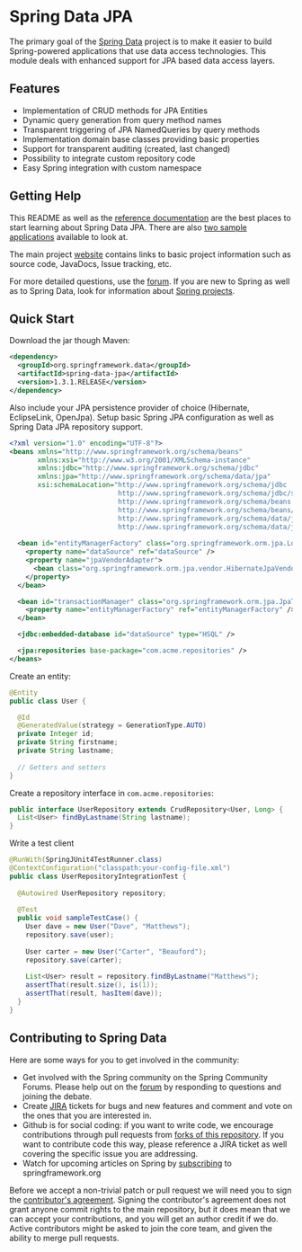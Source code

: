 # Spring Data JPA #

The primary goal of the [Spring Data](http://www.springsource.org/spring-data) project is to make it easier to build Spring-powered applications that use data access technologies. This module deals with enhanced support for JPA based data access layers.

## Features ##

* Implementation of CRUD methods for JPA Entities
* Dynamic query generation from query method names
* Transparent triggering of JPA NamedQueries by query methods
* Implementation domain base classes providing basic properties
* Support for transparent auditing (created, last changed)
* Possibility to integrate custom repository code
* Easy Spring integration with custom namespace

## Getting Help ##

This README as well as the [reference documentation](http://static.springsource.org/spring-data/data-jpa/snapshot-site/reference/html) are the best places to start learning about Spring Data JPA.  There are also [two sample applications](https://github.com/SpringSource/spring-data-jpa-examples) available to look at.

The main project [website](http://www.springsource.org/spring-data) contains links to basic project information such as source code, JavaDocs, Issue tracking, etc.

For more detailed questions, use the [forum](http://forum.springsource.org/forumdisplay.php?f=27). If you are new to Spring as well as to Spring Data, look for information about [Spring projects](http://www.springsource.org/projects). 


## Quick Start ##

Download the jar though Maven:

```xml
<dependency>
  <groupId>org.springframework.data</groupId>
  <artifactId>spring-data-jpa</artifactId>
  <version>1.3.1.RELEASE</version>
</dependency>
```

Also include your JPA persistence provider of choice (Hibernate, EclipseLink, OpenJpa). Setup basic Spring JPA configuration as well as Spring Data JPA repository support.

```xml
<?xml version="1.0" encoding="UTF-8"?>
<beans xmlns="http://www.springframework.org/schema/beans"
       xmlns:xsi="http://www.w3.org/2001/XMLSchema-instance"
       xmlns:jdbc="http://www.springframework.org/schema/jdbc"
       xmlns:jpa="http://www.springframework.org/schema/data/jpa"
       xsi:schemaLocation="http://www.springframework.org/schema/jdbc 
                           http://www.springframework.org/schema/jdbc/spring-jdbc.xsd
                           http://www.springframework.org/schema/beans
                           http://www.springframework.org/schema/beans/spring-beans.xsd
                           http://www.springframework.org/schema/data/jpa
                           http://www.springframework.org/schema/data/jpa/spring-jpa.xsd">
	
  <bean id="entityManagerFactory" class="org.springframework.orm.jpa.LocalContainerEntityManagerFactoryBean">
    <property name="dataSource" ref="dataSource" />
    <property name="jpaVendorAdapter">
      <bean class="org.springframework.orm.jpa.vendor.HibernateJpaVendorAdapter" />
    </property>
  </bean>

  <bean id="transactionManager" class="org.springframework.orm.jpa.JpaTransactionManager">
    <property name="entityManagerFactory" ref="entityManagerFactory" />
  </bean>

  <jdbc:embedded-database id="dataSource" type="HSQL" />

  <jpa:repositories base-package="com.acme.repositories" />
</beans>
```

Create an entity:

```java
@Entity
public class User {

  @Id
  @GeneratedValue(strategy = GenerationType.AUTO)
  private Integer id;
  private String firstname;
  private String lastname;
       
  // Getters and setters
}
```

Create a repository interface in `com.acme.repositories`:

```java
public interface UserRepository extends CrudRepository<User, Long> {
  List<User> findByLastname(String lastname);
}
```

Write a test client

```java
@RunWith(SpringJUnit4TestRunner.class)
@ContextConfiguration("classpath:your-config-file.xml")
public class UserRepositoryIntegrationTest {
     
  @Autowired UserRepository repository;
     
  @Test
  public void sampleTestCase() {
    User dave = new User("Dave", "Matthews");
    repository.save(user);
         
    User carter = new User("Carter", "Beauford");
    repository.save(carter);
         
    List<User> result = repository.findByLastname("Matthews");
    assertThat(result.size(), is(1));
    assertThat(result, hasItem(dave));
  }
}
```

## Contributing to Spring Data ##

Here are some ways for you to get involved in the community:

* Get involved with the Spring community on the Spring Community Forums.  Please help out on the [forum](http://forum.springsource.org/forumdisplay.php?f=27) by responding to questions and joining the debate.
* Create [JIRA](https://jira.springsource.org/browse/DATAJPA) tickets for bugs and new features and comment and vote on the ones that you are interested in.  
* Github is for social coding: if you want to write code, we encourage contributions through pull requests from [forks of this repository](http://help.github.com/forking/). If you want to contribute code this way, please reference a JIRA ticket as well covering the specific issue you are addressing.
* Watch for upcoming articles on Spring by [subscribing](http://www.springsource.org/node/feed) to springframework.org

Before we accept a non-trivial patch or pull request we will need you to sign the [contributor's agreement](https://support.springsource.com/spring_committer_signup).  Signing the contributor's agreement does not grant anyone commit rights to the main repository, but it does mean that we can accept your contributions, and you will get an author credit if we do.  Active contributors might be asked to join the core team, and given the ability to merge pull requests.
